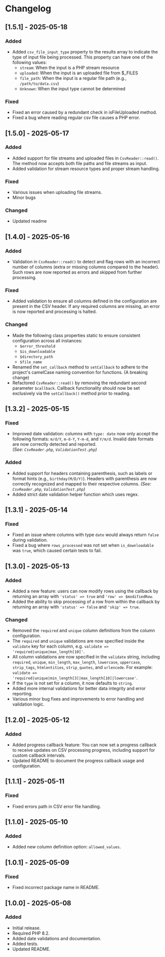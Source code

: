 # Changelog

## [1.5.1] - 2025-05-18
### Added
- Added `csv_file_input_type` property to the results array to indicate the type of input file being processed. This property can have one of the following values:
  - `stream`: When the input is a PHP stream resource
  - `uploaded`: When the input is an uploaded file from $_FILES
  - `file_path`: When the input is a regular file path (e.g., `/path/to/data.csv`)
  - `Unknown`: When the input type cannot be determined

### Fixed
- Fixed an error caused by a redundant check in isFileUploaded method.
- Fixed a bug where reading regular csv file causes a PHP error.

## [1.5.0] - 2025-05-17
### Added
- Added support for file streams and uploaded files in `CsvReader::read()`. The method now accepts both file paths and file streams as input.
- Added validation for stream resource types and proper stream handling.

### Fixed
- Various issues when uploading file streams.
- Minor bugs

### Changed
- Updated readme

## [1.4.0] - 2025-05-16
### Added
- Validation in `CsvReader::read()` to detect and flag rows with an incorrect number of columns (extra or missing columns compared to the header). Such rows are now reported as errors and skipped from further processing. 

### Fixed
- Added validation to ensure all columns defined in the configuration are present in the CSV header. If any required columns are missing, an error is now reported and processing is halted.

### Changed
- Made the following class properties static to ensure consistent configuration across all instances:
  - `$error_threshold`
  - `$is_downloadable`
  - `$directory_path`
  - `$file_name`
- Renamed the `set_callback` method to `setCallback` to adhere to the project's camelCase naming convention for functions. (A breaking change)
- Refactored `CsvReader::read()` by removing the redundant second parameter `$callback`. Callback functionality should now be set exclusively via the `setCallback()` method prior to reading.

## [1.3.2] - 2025-05-15
### Fixed
- Improved date validation: columns with `type: date` now only accept the following formats: `m/d/Y`, `m-d-Y`, `Y-m-d`, and `Y/m/d`. Invalid date formats are now correctly detected and reported.  
  _(See: `CsvReader.php`, `ValidationTest.php`)_

### Added
- Added support for headers containing parenthesis, such as labels or format hints (e.g., `birthday(M/D/Y)`). Headers with parenthesis are now correctly recognized and mapped to their respective columns.
  _(See: `CsvReader.php`, `ValidationTest.php`)_
- Added strict date validation helper function which uses regex.



## [1.3.1] - 2025-05-14
### Fixed
- Fixed an issue where columns with type `date` would always return `false` during validation.
- Fixed a bug where `rows_processed` was not set when `is_downloadable` was `true`, which caused certain tests to fail.

## [1.3.0] - 2025-05-13
### Added
- Added a new feature: users can now modify rows using the callback by returning an array with `'status' => true` and `'row' => $modifiedRow`.
- Added the ability to skip processing of a row from within the callback by returning an array with `'status' => false` and `'skip' => true`.

### Changed
- Removed the `required` and `unique` column definitions from the column configuration.
- The `required` and `unique` validations are now specified inside the `validate` key for each column, e.g. `validate => 'required|unique|max_length[10]'`.
- All column validations are now specified in the `validate` string, including `required`, `unique`, `min_length`, `max_length`, `lowercase`, `uppercase`, `strip_tags`, `htmlentities`, `strip_quotes`, and `urlencode`. For example: `validate => 'required|unique|min_length[3]|max_length[10]|lowercase'`.
- If the `type` is not set for a column, it now defaults to `string`.
- Added more internal validations for better data integrity and error reporting.
- Various minor bug fixes and improvements to error handling and validation logic.

## [1.2.0] - 2025-05-12
### Added
- Added progress callback feature: You can now set a progress callback to receive updates on CSV processing progress, including support for custom callback intervals.
- Updated README to document the progress callback usage and configuration.

## [1.1.1] - 2025-05-11
### Fixed
- Fixed errors path in CSV error file handling.

## [1.1.0] - 2025-05-10
### Added
- Added new column definition option: `allowed_values`.

## [1.0.1] - 2025-05-09
### Fixed
- Fixed incorrect package name in README.

## [1.0.0] - 2025-05-08
### Added
- Initial release.
- Required PHP 8.2.
- Added date validations and documentation.
- Added tests.
- Updated README.
